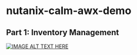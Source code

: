# nutanix-calm-awx-demo

## Part 1: Inventory Management

[![IMAGE ALT TEXT HERE](https://img.youtube.com/vi/Vic-EdRUTQE/0.jpg)](https://youtu.be/Vic-EdRUTQE)